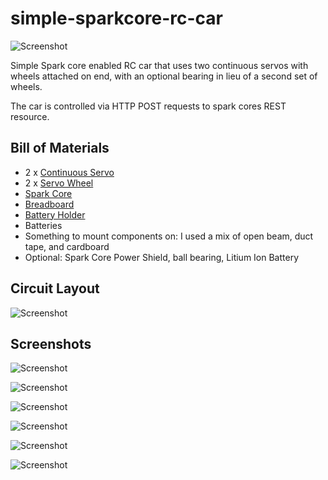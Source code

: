 # simple-sparkcore-rc-car

![Screenshot](https://github.com/kevd1337/simple-sparkcore-rc-car/blob/master/screenshot-1.jpg)

Simple Spark core enabled RC car that uses two continuous servos with wheels attached on end, with an optional bearing in lieu of a second set of wheels.

The car is controlled via HTTP POST requests to spark cores REST resource.

## Bill of Materials
- 2 x [Continuous Servo](http://www.adafruit.com/product/154)
- 2 x [Servo Wheel](http://www.adafruit.com/product/167)
- [Spark Core](http://www.adafruit.com/product/2127)
- [Breadboard](http://www.adafruit.com/products/64)
- [Battery Holder](http://www.adafruit.com/products/727)
- Batteries
- Something to mount components on: I used a mix of open beam, duct tape, and cardboard
- Optional: Spark Core Power Shield, ball bearing, Litium Ion Battery

## Circuit Layout

![Screenshot](https://github.com/kevd1337/simple-sparkcore-rc-car/blob/master/circuit_bb.png)

## Screenshots

![Screenshot](https://github.com/kevd1337/simple-sparkcore-rc-car/blob/master/screenshot-controller.png)

![Screenshot](https://github.com/kevd1337/simple-sparkcore-rc-car/blob/master/screenshot-2.jpg)

![Screenshot](https://github.com/kevd1337/simple-sparkcore-rc-car/blob/master/screenshot-3.jpg)

![Screenshot](https://github.com/kevd1337/simple-sparkcore-rc-car/blob/master/screenshot-4.jpg)

![Screenshot](https://github.com/kevd1337/simple-sparkcore-rc-car/blob/master/screenshot-5.jpg)

![Screenshot](https://github.com/kevd1337/simple-sparkcore-rc-car/blob/master/screenshot-6.jpg)
